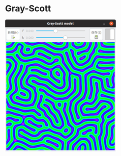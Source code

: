 # Gray-Scott

![screenshot](https://raw.githubusercontent.com/kojix2/Gray-Scott/master/screenshot/screenshot.png)
